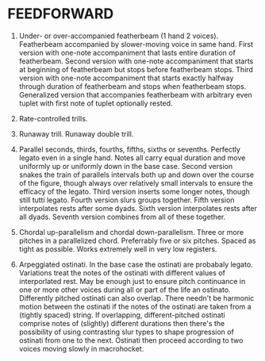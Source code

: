 FEEDFORWARD
===========

1. Under- or over-accompanied featherbeam (1 hand 2 voices). Featherbeam
   accompanied by slower-moving voice in same hand. First version with one-note
   accompaniment that lasts entire duration of featherbeam. Second version with
   one-note accompaniment that starts at beginning of featherbeam but stops
   before featherbeam stops. Third version with one-note accompaniment that
   starts exactly halfway through duration of featherbeam and stops when
   featherbeam stops. Generalized version that accompanies featherbeam with
   arbitrary even tuplet with first note of tuplet optionally rested.

2. Rate-controlled trills.

3. Runaway trill. Runaway double trill.

4.  Parallel seconds, thirds, fourths, fifths, sixths or sevenths. Perfectly
    legato even in a single hand. Notes all carry equal duration and move
    uniformly up or uniformly down in the base case. Second version snakes the
    train of parallels intervals both up and down over the course of the
    figure, though always over relatively small intervals to ensure the
    efficacy of the legato. Third version inserts some longer notes, though
    still tutti legato. Fourth version slurs groups together. Fifth version
    interpolates rests after some dyads. Sixth version interpolates rests after
    all dyads. Seventh version combines from all of these together.

5.  Chordal up-parallelism and chordal down-parallelism. Three or more pitches
    in a parallelized chord. Preferrably five or six pitches. Spaced as tight
    as possible. Works extremely well in very low registers.

6.  Arpeggiated ostinati. In the base case the ostinati are probabaly legato.
    Variations treat the notes of the ostinati with different values of
    interporlated rest. May be enough just to ensure pitch continuance in one
    or more other voices during all or part of the life an ostinato.
    Differently pitched ostinati can also overlap. There needn't be harmonic
    motion between the ostinati if the notes of the ostinati are taken from a
    (tightly spaced) string. If overlapping, different-pitched ostinati
    comprise notes of (slightly) different durations then there's the
    possibility of using contrasting slur types to shape progression of
    ostinati from one to the next. Ostinati then proceed according to two
    voices moving slowly in macrohocket.
